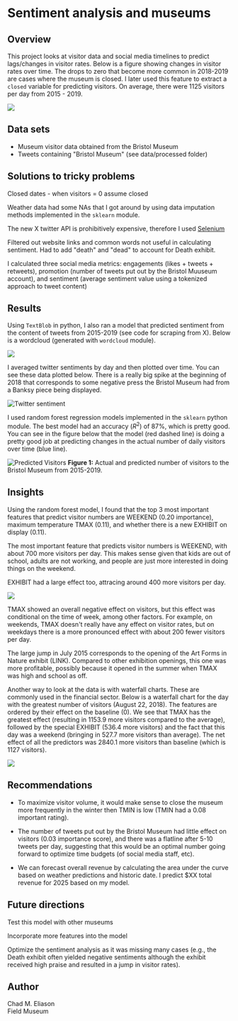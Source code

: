 # Sentiment analysis and museums

## Overview

This project looks at visitor data and social media timelines to predict lags/changes in visitor rates. Below is a figure showing changes in visitor rates over time. The drops to zero that become more common in 2018-2019 are cases where the museum is closed. I later used this feature to extract a ``closed`` variable for predicting visitors. On average, there were 1125 visitors per day from 2015 - 2019.

![](figs/visitors_bristol.png)

## Data sets

- Museum visitor data obtained from the Bristol Museum [](https://opendata.bristol.gov.uk)
- Tweets containing "Bristol Museum" (see data/processed folder)

## Solutions to tricky problems

Closed dates - when visitors = 0 assume closed

Weather data had some NAs that I got around by using data imputation methods implemented in the `sklearn` module.

The new X twitter API is prohibitively expensive, therefore I used [Selenium](https://github.com/godkingjay/selenium-twitter-scraper)

Filtered out website links and common words not useful in calculating sentiment. Had to add "death" and "dead" to account for Death exhibit. 

I calculated three social media metrics: engagements (likes + tweets + retweets), promotion (number of tweets put out by the Bristol Muuseum account), and sentiment (average sentiment value using a tokenized approach to tweet content)

## Results

Using `TextBlob` in python, I also ran a model that predicted sentiment from the content of tweets from 2015-2019 (see code for scraping from X). Below is a wordcloud (generated with `wordcloud` module).

![](figs/wordcloud.png)

I averaged twitter sentiments by day and then plotted over time. You can see these data plotted below. There is a really big spike at the beginning of 2018 that corresponds to some negative press the Bristol Museum had from a Banksy piece being displayed.

![Twitter sentiment](figs/timeline_sentiment_bristol.png)

I used random forest regression models implemented in the `sklearn` python module. The best model had an accuracy ($R^2$) of 87%, which is pretty good. You can see in the figure below that the model (red dashed line) is doing a pretty good job at predicting changes in the actual number of daily visitors over time (blue line).

![Predicted Visitors](figs/visitors_predicted.png)
**Figure 1:** Actual and predicted number of visitors to the Bristol Museum from 2015-2019.

## Insights

Using the random forest model, I found that the top 3 most important features that predict visitor numbers are WEEKEND (0.20 importance), maximum temperature TMAX (0.11), and whether there is a new EXHIBIT on display (0.11).

The most important feature that predicts visitor numbers is WEEKEND, with about 700 more visitors per day. This makes sense given that kids are out of school, adults are not working, and people are just more interested in doing things on the weekend.

EXHIBIT had a large effect too, attracing around 400 more visitors per day.

![](figs/pdp_weekend.png)

TMAX showed an overall negative effect on visitors, but this effect was conditional on the time of week, among other factors. For example, on weekends, TMAX doesn't really have any effect on visitor rates, but on weekdays there is a more pronounced effect with about 200 fewer visitors per day.

The large jump in July 2015 corresponds to the opening of the Art Forms in Nature exhibit (LINK). Compared to other exhibition openings, this one was more profitable, possibly because it opened in the summer when TMAX was high and school as off.

<!-- ![](figs/pdp_weekend_tmax.png) -->

Another way to look at the data is with waterfall charts. These are commonly used in the financial sector. Below is a waterfall chart for the day with the greatest number of visitors (August 22, 2018). The features are ordered by their effect on the baseline (0). We see that TMAX has the greatest effect (resulting in 1153.9 more visitors compared to the average), followed by the special EXHIBIT (536.4 more visitors) and the fact that this day was a weekend (bringing in 527.7 more visitors than average). The net effect of all the predictors was 2840.1 more visitors than baseline (which is 1127 visitors).

![](figs/waterfall_max.png)


## Recommendations

<!-- Assuming an average ticket cost of $xx, we can make predictions for the future: -->

- To maximize visitor volume, it would make sense to close the museum more frequently in the winter then TMIN is low (TMIN had a 0.08 important rating).

- The number of tweets put out by the Bristol Museum had little effect on visitors (0.03 importance score), and there was a flatline after 5-10 tweets per day, suggesting that this would be an optimal number going forward to optimize time budgets (of social media staff, etc).

- We can forecast overall revenue by calculating the area under the curve based on weather predictions and historic date. I predict $XX total revenue for 2025 based on my model.

## Future directions

Test this model with other museums

Incorporate more features into the model

Optimize the sentiment analysis as it was missing many cases (e.g., the Death exhibit often yielded negative sentiments although the exhibit received high praise and resulted in a jump in visitor rates).

## Author

Chad M. Eliason  
Field Museum
